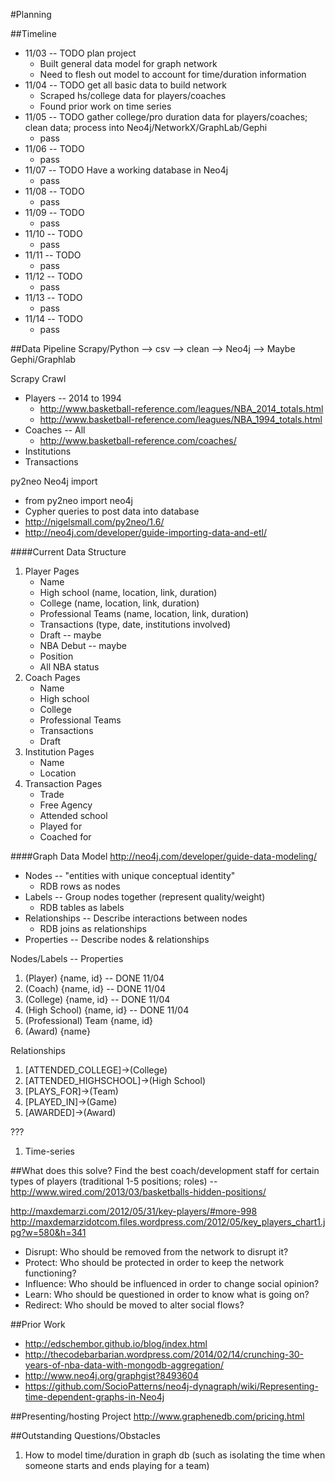 #Planning

##Timeline
- 11/03 -- TODO plan project
	- Built general data model for graph network
	- Need to flesh out model to account for time/duration information
- 11/04 -- TODO get all basic data to build network
	- Scraped hs/college data for players/coaches
	- Found prior work on time series
- 11/05 -- TODO gather college/pro duration data for players/coaches; clean data; process into Neo4j/NetworkX/GraphLab/Gephi
	- pass
- 11/06 -- TODO 
	- pass
- 11/07 -- TODO Have a working database in Neo4j
	- pass
- 11/08 -- TODO 
	- pass
- 11/09 -- TODO 
	- pass
- 11/10 -- TODO 
	- pass
- 11/11 -- TODO 
	- pass
- 11/12 -- TODO 
	- pass
- 11/13 -- TODO 
	- pass
- 11/14 -- TODO 
	- pass

##Data Pipeline
Scrapy/Python --> csv --> clean --> Neo4j --> Maybe Gephi/Graphlab

Scrapy Crawl

- Players -- 2014 to 1994
    - http://www.basketball-reference.com/leagues/NBA_2014_totals.html
    - http://www.basketball-reference.com/leagues/NBA_1994_totals.html
- Coaches -- All
    - http://www.basketball-reference.com/coaches/
- Institutions
- Transactions

py2neo Neo4j import

- from py2neo import neo4j
- Cypher queries to post data into database
- http://nigelsmall.com/py2neo/1.6/  
- http://neo4j.com/developer/guide-importing-data-and-etl/

####Current Data Structure
1. Player Pages
    - Name
    - High school (name, location, link, duration)
    - College (name, location, link, duration)
    - Professional Teams (name, location, link, duration)
    - Transactions (type, date, institutions involved)
    - Draft -- maybe
    - NBA Debut -- maybe
    - Position
    - All NBA status
2. Coach Pages
    - Name
    - High school
    - College
    - Professional Teams
    - Transactions
    - Draft
3. Institution Pages
    - Name
    - Location
4. Transaction Pages
    - Trade
    - Free Agency
    - Attended school
    - Played for
    - Coached for

####Graph Data Model
http://neo4j.com/developer/guide-data-modeling/

- Nodes -- "entities with unique conceptual identity"
	- RDB rows as nodes
- Labels -- Group nodes together (represent quality/weight)
	- RDB tables as labels
- Relationships -- Describe interactions between nodes
	- RDB joins as relationships
- Properties -- Describe nodes & relationships


Nodes/Labels -- Properties

1. (Player) {name, id} -- DONE 11/04
2. (Coach) {name, id} -- DONE 11/04
3. (College) {name, id} -- DONE 11/04
4. (High School) {name, id} -- DONE 11/04
5. (Professional) Team {name, id}
6. (Award) {name}

Relationships

1. [ATTENDED_COLLEGE]->(College)
2. [ATTENDED_HIGHSCHOOL]->(High School)
3. [PLAYS_FOR]->(Team)
4. [PLAYED_IN]->(Game)
5. [AWARDED]->(Award)

???

1. Time-series




##What does this solve?
Find the best coach/development staff for certain types of players (traditional 1-5 positions; roles) -- http://www.wired.com/2013/03/basketballs-hidden-positions/

http://maxdemarzi.com/2012/05/31/key-players/#more-998
http://maxdemarzidotcom.files.wordpress.com/2012/05/key_players_chart1.jpg?w=580&h=341

- Disrupt: Who should be removed from the network to disrupt it?
- Protect: Who should be protected in order to keep the network functioning?
- Influence: Who should be influenced in order to change social opinion?
- Learn: Who should be questioned in order to know what is going on?
- Redirect: Who should be moved to alter social flows?

##Prior Work
- http://edschembor.github.io/blog/index.html
- http://thecodebarbarian.wordpress.com/2014/02/14/crunching-30-years-of-nba-data-with-mongodb-aggregation/
- http://www.neo4j.org/graphgist?8493604
- https://github.com/SocioPatterns/neo4j-dynagraph/wiki/Representing-time-dependent-graphs-in-Neo4j

##Presenting/hosting Project
http://www.graphenedb.com/pricing.html

##Outstanding Questions/Obstacles
1. How to model time/duration in graph db (such as isolating the time when someone starts and ends playing for a team)